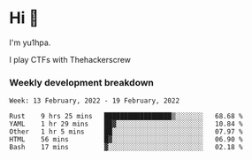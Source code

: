 # Hi 👋

I'm yu1hpa.

I play CTFs with Thehackerscrew

### Weekly development breakdown

<!--START_SECTION:waka-->
```text
Week: 13 February, 2022 - 19 February, 2022

Rust    9 hrs 25 mins   █████████████████▒░░░░░░░   68.68 % 
YAML    1 hr 29 mins    ██▓░░░░░░░░░░░░░░░░░░░░░░   10.84 % 
Other   1 hr 5 mins     ██░░░░░░░░░░░░░░░░░░░░░░░   07.97 % 
HTML    56 mins         █▓░░░░░░░░░░░░░░░░░░░░░░░   06.90 % 
Bash    17 mins         ▓░░░░░░░░░░░░░░░░░░░░░░░░   02.18 % 
```
<!--END_SECTION:waka-->

